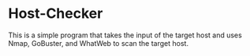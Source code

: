 # Host-Checker
This is a simple program that takes the input of the target host and uses Nmap, GoBuster, and WhatWeb to scan the target host.
